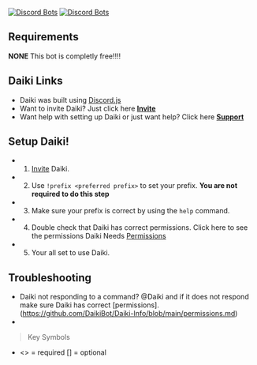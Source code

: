 [![Discord Bots](https://top.gg/api/widget/status/839287174482362438.svg)](https://top.gg/bot/839287174482362438)
[![Discord Bots](https://top.gg/api/widget/upvotes/839287174482362438.svg)](https://top.gg/bot/839287174482362438)

## Requirements
**NONE** This bot is completly free!!!!

## Daiki Links
* Daiki was built using [Discord.js](https://discord.js.org)
* Want to invite Daiki? Just click here [**Invite**](https://rebrand.ly/daiki/invite)
* Want help with setting up Daiki or just want help? Click here [**Support**](https://rebrand.ly/daiki/discord)

## Setup Daiki!
* 1. [Invite](https://rebrand.ly/daiki/invite) Daiki.
* 2. Use `!prefix <preferred prefix>` to set your prefix. **You are not required to do this step** 
* 3. Make sure your prefix is correct by using the `help` command.
* 4. Double check that Daiki has correct permissions. Click here to see the permissions Daiki Needs [Permissions](https://github.com/DaikiBot/Daiki-Info/blob/main/permissions.md)
* 5. Your all set to use Daiki.

## Troubleshooting
* Daiki not responding to a command? @Daiki and if it does not respond make sure Daiki has correct [permissions].(https://github.com/DaikiBot/Daiki-Info/blob/main/permissions.md)
* 

> Key Symbols
* <> = required [] = optional
